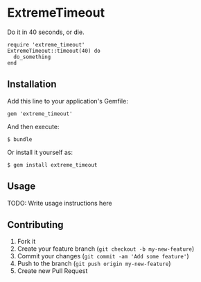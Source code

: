 # ExtremeTimeout

Do it in 40 seconds, or die.

    require 'extreme_timeout'
    ExtremeTimeout::timeout(40) do
      do_something
    end

## Installation

Add this line to your application's Gemfile:

    gem 'extreme_timeout'

And then execute:

    $ bundle

Or install it yourself as:

    $ gem install extreme_timeout

## Usage

TODO: Write usage instructions here

## Contributing

1. Fork it
2. Create your feature branch (`git checkout -b my-new-feature`)
3. Commit your changes (`git commit -am 'Add some feature'`)
4. Push to the branch (`git push origin my-new-feature`)
5. Create new Pull Request
